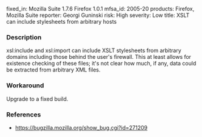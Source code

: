 fixed_in: Mozilla Suite 1.7.6
          Firefox 1.0.1
mfsa_id: 2005-20
products: Firefox, Mozilla Suite
reporter: Georgi Guninski
risk: High
severity: Low
title: XSLT can include stylesheets from arbitrary hosts

<h3>Description</h3>

<p>xsl:include and xsl:import can include XSLT stylesheets from arbitrary
domains including those behind the user's firewall. This at least allows
for existence checking of these files; it's not clear how
much, if any, data could be extracted from arbitrary XML files.</p>

<h3>Workaround</h3>

<p>Upgrade to a fixed build.</p>

<h3>References</h3>

<ul>
<li><a href="https://bugzilla.mozilla.org/show_bug.cgi?id=271209">
https://bugzilla.mozilla.org/show_bug.cgi?id=271209</a></li>
</ul>



